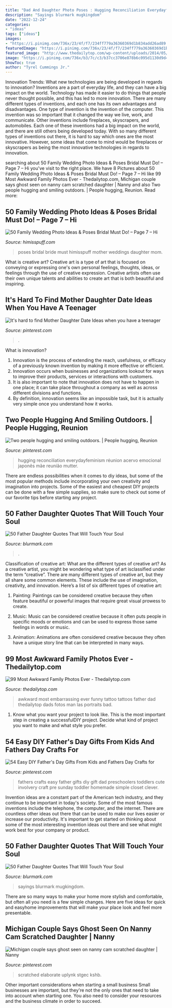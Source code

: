 ```yaml
---
title: "Dad And Daughter Photo Poses : Hugging Reconciliation Everydayfeminism Réunion Acervo Emocional Japonês Mãe Reunião Mutter"
description: "Sayings blurmark mugkingdom"
date: "2022-12-24"
categories:
- "ideas"
tags: ["ideas"]
images:
- "https://i.pinimg.com/736x/23/4f/f7/234ff779a36360369d1b834add26ad89.jpg"
featuredImage: "https://i.pinimg.com/736x/23/4f/f7/234ff779a36360369d1b834add26ad89.jpg"
featured_image: "http://www.thedailytop.com/wp-content/uploads/2014/05/Awkward-Family-Photos-62.jpg"
image: "https://i.pinimg.com/736x/b3/7c/c3/b37cc3706e878b6c095d1130d9d4768d.jpg"
ShowToc: true
author: "Tyrel Cummings Jr."
---
```



Innovation Trends: What new technologies are being developed in regards to innovation?
Inventions are a part of everyday life, and they can have a big impact on the world. Technology has made it easier to do things that people never thought possible, and this has led to more innovation. There are many different types of inventions, and each one has its own advantages and disadvantages. One type of invention is the invention of the computer. This invention was so important that it changed the way we live, work, and communicate. Other inventions include fireplaces, skyscrapers, and automobiles. Each one of these inventions had a big impact on the world, and there are still others being developed today. With so many different types of inventions out there, it is hard to say which ones are the most innovative. However, some ideas that come to mind would be fireplaces or skyscrapers as being the most innovative technologies in regards to innovation.

	

		
searching about 50 Family Wedding Photo Ideas &amp; Poses Bridal Must Do! – Page 7 – Hi you've visit to the right place. We have 8 Pictures about 50 Family Wedding Photo Ideas &amp; Poses Bridal Must Do! – Page 7 – Hi like 99 Most Awkward Family Photos Ever - Thedailytop.com, Michigan couple says ghost seen on nanny cam scratched daughter | Nanny and also Two people hugging and smiling outdoors. | People hugging, Reunion. Read more:
		
    
## 50 Family Wedding Photo Ideas &amp; Poses Bridal Must Do! – Page 7 – Hi

<img loading=lazy src="https://www.himisspuff.com/wp-content/uploads/2016/11/Family-wedding-photos-with-mother-10.jpg" onerror="this.onerror=null;this.src='https://tse3.mm.bing.net/th?id=OIP.aFIeIzUKRhRv1m6og2cc6gHaLH&amp;pid=15.1';" alt="50 Family Wedding Photo Ideas &amp; Poses Bridal Must Do! – Page 7 – Hi">

_Source: himisspuff.com_

>poses bridal bride must himisspuff mother weddings daughter mom. 

	

What is creative art?
Creative art is a type of art that is focused on conveying or expressing one's own personal feelings, thoughts, ideas, or feelings through the use of creative expression. Creative artists often use their own unique talents and abilities to create art that is both beautiful and inspiring.

    
## It&#039;s Hard To Find Mother Daughter Date Ideas When You Have A Teenager

<img loading=lazy src="https://i.pinimg.com/736x/b3/7c/c3/b37cc3706e878b6c095d1130d9d4768d.jpg" onerror="this.onerror=null;this.src='https://tse4.mm.bing.net/th?id=OIP.Bu1QzEd7UNd9gdNhjaCzZAHaLG&amp;pid=15.1';" alt="It&#039;s hard to find Mother Daughter Date Ideas when you have a teenager">

_Source: pinterest.com_

>. 

	

What is innovation?
1. Innovation is the process of extending the reach, usefulness, or efficacy of a previously known invention by making it more effective or efficient.
2. Innovation occurs when businesses and organizations lookout for ways to improve their products, services or interactions with customers.
3. It is also important to note that innovation does not have to happen in one place; it can take place throughout a company as well as across different divisions and functions.
4. By definition, innovation seems like an impossible task, but it is actually very simple once you understand how it works.

    
## Two People Hugging And Smiling Outdoors. | People Hugging, Reunion

<img loading=lazy src="https://i.pinimg.com/736x/cb/09/6f/cb096fa0214643558ca5a30d77bda5d3--people-hugging-effective-communication.jpg" onerror="this.onerror=null;this.src='https://tse3.mm.bing.net/th?id=OIP.dh3sQ49o8hkKXvvd4N-tJwHaE7&amp;pid=15.1';" alt="Two people hugging and smiling outdoors. | People hugging, Reunion">

_Source: pinterest.com_

>hugging reconciliation everydayfeminism réunion acervo emocional japonês mãe reunião mutter. 

	

There are endless possibilities when it comes to diy ideas, but some of the most popular methods include incorporating your own creativity and imagination into projects. Some of the easiest and cheapest DIY projects can be done with a few simple supplies, so make sure to check out some of our favorite tips before starting any project.

    
## 50 Father Daughter Quotes That Will Touch Your Soul

<img loading=lazy src="https://www.blurmark.com/wp-content/uploads/2017/03/Father-Daughter-Quotes-25.jpg" onerror="this.onerror=null;this.src='https://tse1.mm.bing.net/th?id=OIP.R7s3YoNY6T-V6FaQAo54IAEgDY&amp;pid=15.1';" alt="50 Father Daughter Quotes That Will Touch Your Soul">

_Source: blurmark.com_

>. 

	

Classification of creative art: What are the different types of creative art?
As a creative artist, you might be wondering what type of art isclassified under the term “creative”. There are many different types of creative art, but they all share some common elements. These include the use of imagination, creativity, and innovation. Here’s a list of six different types of creative art:
1. Painting: Paintings can be considered creative because they often feature beautiful or powerful images that require great visual prowess to create.

2. Music: Music can be considered creative because it often puts people in specific moods or emotions and can be used to express those same feelings in words or music.

3. Animation: Animations are often considered creative because they often have a unique story line that can be interpreted in many ways.


    
## 99 Most Awkward Family Photos Ever - Thedailytop.com

<img loading=lazy src="http://www.thedailytop.com/wp-content/uploads/2014/05/Awkward-Family-Photos-62.jpg" onerror="this.onerror=null;this.src='https://tse3.mm.bing.net/th?id=OIP.v7eAoX_RP3uOhfzvDQMVbAHaKI&amp;pid=15.1';" alt="99 Most Awkward Family Photos Ever - Thedailytop.com">

_Source: thedailytop.com_

>awkward most embarrassing ever funny tattoo tattoos father dad thedailytop dads fotos man las portraits bad. 

	

1. Know what you want your project to look like. This is the most important step in creating a successfulDIY project. Decide what kind of project you want to make and what style you prefer.

    
## 54 Easy DIY Father&#039;s Day Gifts From Kids And Fathers Day Crafts For

<img loading=lazy src="https://i.pinimg.com/736x/23/4f/f7/234ff779a36360369d1b834add26ad89.jpg" onerror="this.onerror=null;this.src='https://tse1.mm.bing.net/th?id=OIP.Nyqw8qKNX9BdiHY0SMySaAHaLG&amp;pid=15.1';" alt="54 Easy DIY Father&#039;s Day Gifts From Kids and Fathers Day Crafts for">

_Source: pinterest.com_

>fathers crafts easy father gifts diy gift dad preschoolers toddlers cute involvery craft pre sunday toddler homemade simple closet clever. 

	

Invention ideas are a constant part of the American tech industry, and they continue to be important in today's society. Some of the most famous inventions include the telephone, the computer, and the internet. There are countless other ideas out there that can be used to make our lives easier or increase our productivity. It's important to get started on thinking about some of the most interesting invention ideas out there and see what might work best for your company or product.

    
## 50 Father Daughter Quotes That Will Touch Your Soul

<img loading=lazy src="https://www.blurmark.com/wp-content/uploads/2017/03/Father-Daughter-Quotes-33-768x644.jpg" onerror="this.onerror=null;this.src='https://tse1.mm.bing.net/th?id=OIP.ho1qlaN1StAJQnYA9FZKxgHaGN&amp;pid=15.1';" alt="50 Father Daughter Quotes That Will Touch Your Soul">

_Source: blurmark.com_

>sayings blurmark mugkingdom. 

	

There are so many ways to make your home more stylish and comfortable, but often all you need is a few simple changes. Here are five ideas for quick and easyhome improvements that will make your place look and feel more presentable.

    
## Michigan Couple Says Ghost Seen On Nanny Cam Scratched Daughter | Nanny

<img loading=lazy src="https://i.pinimg.com/736x/b2/f4/28/b2f42837818eeef72fbbae7f921778dc.jpg" onerror="this.onerror=null;this.src='https://tse2.mm.bing.net/th?id=OIP.ZcCk3wSA2jurMhTqiD8u-AHaEK&amp;pid=15.1';" alt="Michigan couple says ghost seen on nanny cam scratched daughter | Nanny">

_Source: pinterest.com_

>scratched elaborate uplynk stgec kshb. 

	

Other important considerations when starting a small business
Small businesses are important, but they're not the only ones that need to take into account when starting one. You also need to consider your resources and the business climate in order to succeed.


